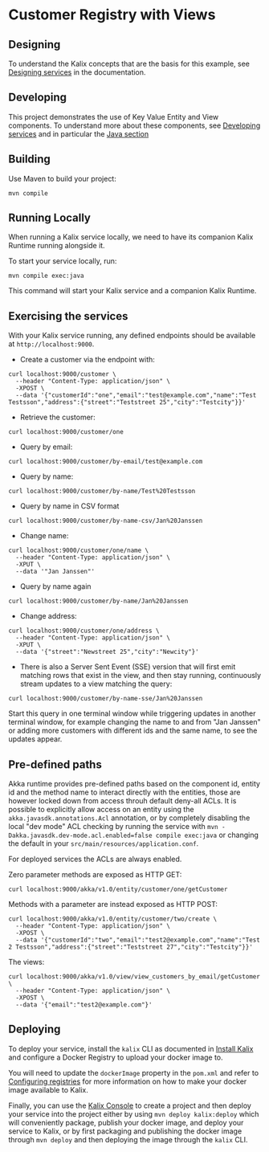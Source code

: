 # Customer Registry with Views

## Designing

To understand the Kalix concepts that are the basis for this example, see [Designing services](https://docs.kalix.io/java/development-process.html) in the documentation.

## Developing

This project demonstrates the use of Key Value Entity and View components.
To understand more about these components, see [Developing services](https://docs.kalix.io/services/)
and in particular the [Java section](https://docs.kalix.io/java/)

## Building

Use Maven to build your project:

```shell
mvn compile
```

## Running Locally

When running a Kalix service locally, we need to have its companion Kalix Runtime running alongside it.

To start your service locally, run:

```shell
mvn compile exec:java
```

This command will start your Kalix service and a companion Kalix Runtime.

## Exercising the services

With your Kalix service running, any defined endpoints should be available at `http://localhost:9000`.

* Create a customer via the endpoint with:

```shell
curl localhost:9000/customer \
  --header "Content-Type: application/json" \
  -XPOST \
  --data '{"customerId":"one","email":"test@example.com","name":"Test Testsson","address":{"street":"Teststreet 25","city":"Testcity"}}'
```
* Retrieve the customer:

```shell
curl localhost:9000/customer/one
```

* Query by email:

```shell
curl localhost:9000/customer/by-email/test@example.com
```

* Query by name:

```shell
curl localhost:9000/customer/by-name/Test%20Testsson
```

* Query by name in CSV format
```shell
curl localhost:9000/customer/by-name-csv/Jan%20Janssen
```

* Change name:

```shell
curl localhost:9000/customer/one/name \
  --header "Content-Type: application/json" \
  -XPUT \
  --data '"Jan Janssen"'
```

* Query by name again
```shell
curl localhost:9000/customer/by-name/Jan%20Janssen
```

* Change address:

```shell
curl localhost:9000/customer/one/address \
  --header "Content-Type: application/json" \
  -XPUT \
  --data '{"street":"Newstreet 25","city":"Newcity"}'  
```

* There is also a Server Sent Event (SSE) version that will first emit matching rows that exist in the view, and then
  stay running, continuously stream updates to a view matching the query:

```shell
curl localhost:9000/customer/by-name-sse/Jan%20Janssen 
```

Start this query in one terminal window while triggering updates in another terminal window, for example 
changing the name to and from "Jan Janssen" or adding more customers with different ids and the same name, to see the
updates appear.

## Pre-defined paths

Akka runtime provides pre-defined paths based on the component id, entity id and the method name to interact directly
with the entities, those are however locked down from access throuh default deny-all ACLs. It is possible to explicitly
allow access on an entity using the `akka.javasdk.annotations.Acl` annotation, or by completely disabling the local
"dev mode" ACL checking by running the service with `mvn -Dakka.javasdk.dev-mode.acl.enabled=false compile exec:java`
or changing the default in your `src/main/resources/application.conf`.

For deployed services the ACLs are always enabled.

Zero parameter methods are exposed as HTTP GET:

```shell
curl localhost:9000/akka/v1.0/entity/customer/one/getCustomer
```

Methods with a parameter are instead exposed as HTTP POST:

```shell
curl localhost:9000/akka/v1.0/entity/customer/two/create \
  --header "Content-Type: application/json" \
  -XPOST \
  --data '{"customerId":"two","email":"test2@example.com","name":"Test 2 Testsson","address":{"street":"Teststreet 27","city":"Testcity"}}'
```

The views:

```shell
curl localhost:9000/akka/v1.0/view/view_customers_by_email/getCustomer \
  --header "Content-Type: application/json" \
  -XPOST \
  --data '{"email":"test2@example.com"}'
```

## Deploying

To deploy your service, install the `kalix` CLI as documented in
[Install Kalix](https://docs.kalix.io/kalix/install-kalix.html)
and configure a Docker Registry to upload your docker image to.

You will need to update the `dockerImage` property in the `pom.xml` and refer to
[Configuring registries](https://docs.kalix.io/projects/container-registries.html)
for more information on how to make your docker image available to Kalix.

Finally, you can use the [Kalix Console](https://console.kalix.io)
to create a project and then deploy your service into the project either by using `mvn deploy kalix:deploy` which
will conveniently package, publish your docker image, and deploy your service to Kalix, or by first packaging and
publishing the docker image through `mvn deploy` and then deploying the image
through the `kalix` CLI.
